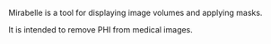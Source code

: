 Mirabelle is a tool for displaying image volumes and applying masks.

It is intended to remove PHI from medical images. 
